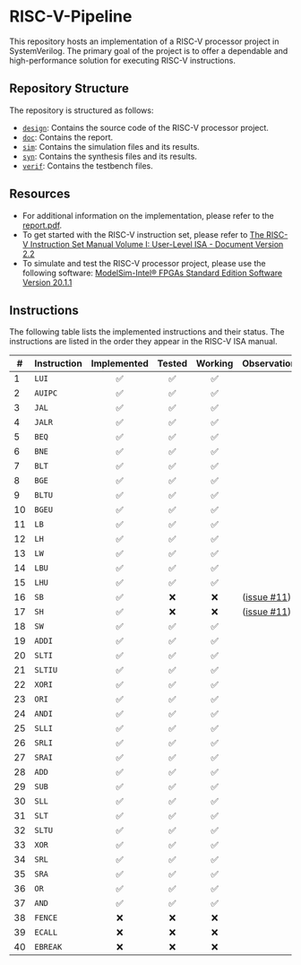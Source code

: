 # RISC-V-Pipeline

This repository hosts an implementation of a RISC-V processor project in SystemVerilog. The primary goal of the project is to offer a dependable and high-performance solution for executing RISC-V instructions.

## Repository Structure
The repository is structured as follows:
- [`design`](/design): Contains the source code of the RISC-V processor project.
- [`doc`](/doc): Contains the report.
- [`sim`](/sim): Contains the simulation files and its results.
- [`syn`](/syn): Contains the synthesis files and its results.
- [`verif`](/test): Contains the testbench files.

## Resources
- For additional information on the implementation, please refer to the [report.pdf](doc/report.pdf).
- To get started with the RISC-V instruction set, please refer to [The RISC-V Instruction Set Manual Volume I: User-Level ISA - Document Version 2.2](https://riscv.org/wp-content/uploads/2017/05/riscv-spec-v2.2.pdf)
- To simulate and test the RISC-V processor project, please use the following software: [ModelSim-Intel® FPGAs Standard Edition Software Version 20.1.1](https://www.intel.com/content/www/us/en/software-kit/750666/modelsim-intel-fpgas-standard-edition-software-version-20-1-1.html)

## Instructions
The following table lists the implemented instructions and their status. The instructions are listed in the order they appear in the RISC-V ISA manual.

| # | Instruction | Implemented | Tested | Working | Observations |
|---|-------------|:-----------:|:------:|:-------:|--------------|
| 1 | `LUI`       |     ✅     |   ✅   |   ✅   |             |
| 2 | `AUIPC`     |     ✅     |   ✅   |   ✅   |             |
| 3 | `JAL`       |     ✅     |   ✅   |   ✅   |             |
| 4 | `JALR`      |     ✅     |   ✅   |   ✅   |             |
| 5 | `BEQ`       |     ✅     |   ✅   |   ✅   |             |
| 6 | `BNE`       |     ✅     |   ✅   |   ✅   |             |
| 7 | `BLT`       |     ✅     |   ✅   |   ✅   |             |
| 8 | `BGE`       |     ✅     |   ✅   |   ✅   |             |
| 9 | `BLTU`      |     ✅     |   ✅   |   ✅   |             |
| 10| `BGEU`      |     ✅     |   ✅   |   ✅   |             |
| 11| `LB`        |     ✅     |   ✅   |   ✅   |             |
| 12| `LH`        |     ✅     |   ✅   |   ✅   |             |
| 13| `LW`        |     ✅     |   ✅   |   ✅   |             |
| 14| `LBU`       |     ✅     |   ✅   |   ✅   |             |
| 15| `LHU`       |     ✅     |   ✅   |   ✅   |             |
| 16| `SB`        |     ✅     |   ❌   |   ❌   | ([issue #11](https://github.com/nathaliafab/RISC-V-PipeLine/issues/11)) |
| 17| `SH`        |     ✅     |   ❌   |   ❌   | ([issue #11](https://github.com/nathaliafab/RISC-V-PipeLine/issues/11)) |
| 18| `SW`        |     ✅     |   ✅   |   ✅   |             |
| 19| `ADDI`      |     ✅     |   ✅   |   ✅   |             |
| 20| `SLTI`      |     ✅     |   ✅   |   ✅   |             |
| 21| `SLTIU`     |     ✅     |   ✅   |   ✅   |             |
| 22| `XORI`      |     ✅     |   ✅   |   ✅   |             |
| 23| `ORI`       |     ✅     |   ✅   |   ✅   |             |
| 24| `ANDI`      |     ✅     |   ✅   |   ✅   |             |
| 25| `SLLI`      |     ✅     |   ✅   |   ✅   |             |
| 26| `SRLI`      |     ✅     |   ✅   |   ✅   |             |
| 27| `SRAI`      |     ✅     |   ✅   |   ✅   |             |
| 28| `ADD`       |     ✅     |   ✅   |   ✅   |             |
| 29| `SUB`       |     ✅     |   ✅   |   ✅   |             |
| 30| `SLL`       |     ✅     |   ✅   |   ✅   |             |
| 31| `SLT`       |     ✅     |   ✅   |   ✅   |             |
| 32| `SLTU`      |     ✅     |   ✅   |   ✅   |             |
| 33| `XOR`       |     ✅     |   ✅   |   ✅   |             |
| 34| `SRL`       |     ✅     |   ✅   |   ✅   |             |
| 35| `SRA`       |     ✅     |   ✅   |   ✅   |             |
| 36| `OR`        |     ✅     |   ✅   |   ✅   |             |
| 37| `AND`       |     ✅     |   ✅   |   ✅   |             |
| 38| `FENCE`     |     ❌     |   ❌   |   ❌   |             |
| 39| `ECALL`     |     ❌     |   ❌   |   ❌   |             |
| 40| `EBREAK`    |     ❌     |   ❌   |   ❌   |             |
